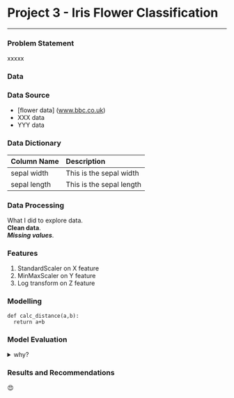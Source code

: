 # Project 3 - Iris Flower Classification

---

### Problem Statement

xxxxx

### Data

### Data Source
* [flower data] (www.bbc.co.uk)
* XXX data
* YYY data

### Data Dictionary

| Column Name | Description |
|-------------|:------------|
| sepal width | This is the sepal width | 
| sepal length | This is the sepal length | 


### Data Processing

What I did to explore data.   
**Clean data**. <br>
***Missing values***.

### Features

1. StandardScaler on X feature  
2. MinMaxScaler on Y feature  
3. Log transform on Z feature

### Modelling
```
def calc_distance(a,b):
  return a+b
```

### Model Evaluation

<details>
  <summary>why?</summary>
  Details are here!!
 </details>

### Results and Recommendations
:heart_eyes:
